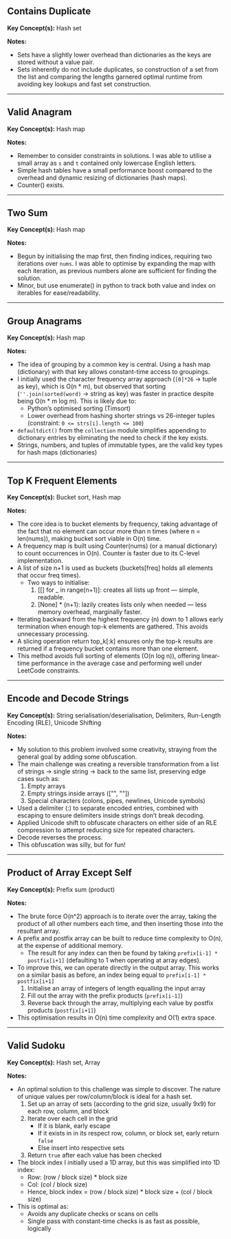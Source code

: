 ## Contains Duplicate

**Key Concept(s):** Hash set

**Notes:**
- Sets have a slightly lower overhead than dictionaries as the keys are stored without a value pair.
- Sets inherently do not include duplicates, so construction of a set from the list and comparing the lengths garnered optimal runtime from avoiding key lookups and fast set construction.

---

## Valid Anagram

**Key Concept(s):** Hash map

**Notes:**
- Remember to consider constraints in solutions. I was able to utilise a small array as `s` and `t` contained only lowercase English letters.
- Simple hash tables have a small performance boost compared to the overhead and dynamic resizing of dictionaries (hash maps).
- Counter() exists.

---

## Two Sum

**Key Concept(s):** Hash map

**Notes:**
- Begun by initialising the map first, then finding indices, requiring two iterations over `nums`. I was able to optimise by expanding the map with each iteration, as previous numbers alone are sufficient for finding the solution.
- Minor, but use enumerate() in python to track both value and index on iterables for ease/readability.

---

## Group Anagrams

**Key Concept(s):** Hash map

**Notes:**
- The idea of grouping by a common key is central. Using a hash map (dictionary) with that key allows constant-time access to groupings.
- I initially used the character frequency array approach (`[0]*26` -> tuple as key), which is O(n * m), but observed that sorting (`''.join(sorted(word)` -> string as key) was faster in practice despite being O(n * m log m). This is likely due to:
    - Python’s optimised sorting (Timsort)  
    - Lower overhead from hashing shorter strings vs 26-integer tuples (constraint: `0 <= strs[i].length <= 100`)
- `defaultdict()` from the `collection` module simplifies appending to dictionary entries by eliminating the need to check if the key exists.
- Strings, numbers, and tuples of immutable types, are the valid key types for hash maps (dictionaries)

---

## Top K Frequent Elements

**Key Concept(s):** Bucket sort, Hash map

**Notes:**
- The core idea is to bucket elements by frequency, taking advantage of the fact that no element can occur more than n times (where n = len(nums)), making bucket sort viable in O(n) time.
- A frequency map is built using Counter(nums) (or a manual dictionary) to count occurrences in O(n). Counter is faster due to its C-level implementation.
- A list of size n+1 is used as buckets (buckets[freq] holds all elements that occur freq times).
    - Two ways to initialise:
        1. [[] for _ in range(n+1)]: creates all lists up front — simple, readable.
        2. [None] * (n+1): lazily creates lists only when needed — less memory overhead, marginally faster.
- Iterating backward from the highest frequency (n) down to 1 allows early termination when enough top-k elements are gathered. This avoids unnecessary processing.
- A slicing operation return top_k[:k] ensures only the top-k results are returned if a frequency bucket contains more than one element.
- This method avoids full sorting of elements (O(n log n)), offering linear-time performance in the average case and performing well under LeetCode constraints.

---

## Encode and Decode Strings

**Key Concept(s):** String serialisation/deserialisation, Delimiters, Run-Length Encoding (RLE), Unicode Shifting

**Notes:**
- My solution to this problem involved some creativity, straying from the general goal by adding some obfuscation.
- The main challenge was creating a reversible transformation from a list of strings -> single string -> back to the same list, preserving edge cases such as:
    1. Empty arrays
    2. Empty strings inside arrays (["", ""])
    3. Special characters (colons, pipes, newlines, Unicode symbols)
- Used a delimiter (<length>:<word>) to separate encoded entries, combined with escaping to ensure delimiters inside strings don’t break decoding.
- Applied Unicode shift to obfuscate characters on either side of an RLE compression to attempt reducing size for repeated characters.
- Decode reverses the process.
- This obfuscation was silly, but for fun!

---

## Product of Array Except Self

**Key Concept(s):** Prefix sum (product)

**Notes:**

- The brute force O(n^2) approach is to iterate over the array, taking the product of all other numbers each time, and then inserting those into the resultant array.
- A prefix and postfix array can be built to reduce time complexity to O(n), at the expense of additional memory.
    - The result for any index can then be found by taking `prefix[i-1] * postfix[i+1]` (defaulting to 1 when operating at array edges).
- To improve this, we can operate directly in the output array. This works on a similar basis as before, an index being equal to `prefix[i-1] * postfix[i+1]`
    1. Initialise an array of integers of length equalling the input array
    2. Fill out the array with the prefix products (`prefix[i-1]`)
    3. Reverse back through the array, multiplying each value by postfix products (`postfix[i+1]`)
- This optimisation results in O(n) time complexity and O(1) extra space.

---

## Valid Sudoku

**Key Concept(s):** Hash set, Array

**Notes:**

- An optimal solution to this challenge was simple to discover. The nature of unique values per row/column/block is ideal for a hash set.
    1. Set up an array of sets (according to the grid size, usually 9x9) for each row, column, and block
    2. Iterate over each cell in the grid
        - If it is blank, early escape
        - If it exists in in its respect row, column, or block set, early return `false`
        - Else insert into respective sets
    3. Return `true` after each value has been checked
- The block index I initially used a 1D array, but this was simplified into 1D index:
    - Row: (row / block size) * block size 
    - Col: (col / block size)
    - Hence, block index = (row / block size) * block size + (col / block size)
- This is optimal as:
    - Avoids any duplicate checks or scans on cells
    - Single pass with constant-time checks is as fast as possible, logically